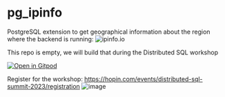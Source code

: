 # pg_ipinfo
PostgreSQL extension to get geographical information about the region where the backend is running:
![ipinfo.io](https://github.com/FranckPachot/pg_ipinfo/assets/33070466/5d1efa66-8b5f-418a-ac35-85d7a22f65bc)

This repo is empty, we will build that during the Distributed SQL workshop

[![Open in Gitpod](https://gitpod.io/button/open-in-gitpod.svg)](https://gitpod.io/#https://github.com/FranckPachot/pg_ipinfo)

Register for the workshop:
https://hopin.com/events/distributed-sql-summit-2023/registration
![image](https://github.com/FranckPachot/pg_ipinfo/assets/33070466/eef8e26b-8071-42c8-88e2-25849f47d2a9)

